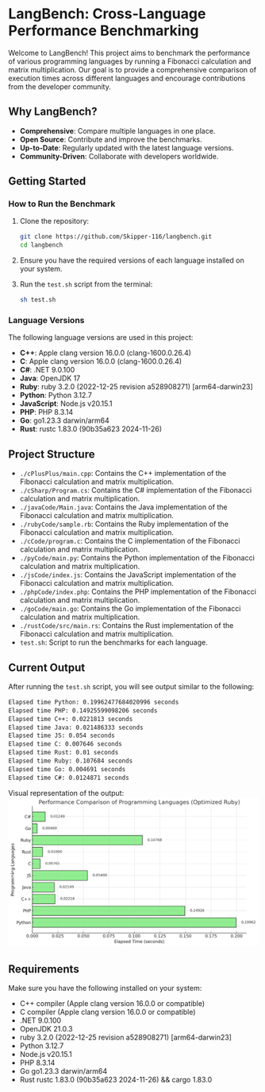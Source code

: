 # LangBench: Cross-Language Performance Benchmarking

Welcome to LangBench! This project aims to benchmark the performance of various programming languages by running a Fibonacci calculation and matrix multiplication. Our goal is to provide a comprehensive comparison of execution times across different languages and encourage contributions from the developer community.

## Why LangBench?

- **Comprehensive**: Compare multiple languages in one place.
- **Open Source**: Contribute and improve the benchmarks.
- **Up-to-Date**: Regularly updated with the latest language versions.
- **Community-Driven**: Collaborate with developers worldwide.

## Getting Started

### How to Run the Benchmark

1. Clone the repository:
    ```sh
    git clone https://github.com/Skipper-116/langbench.git
    cd langbench
    ```

2. Ensure you have the required versions of each language installed on your system.

3. Run the `test.sh` script from the terminal:
    ```sh
    sh test.sh
    ```

### Language Versions

The following language versions are used in this project:

- **C++**: Apple clang version 16.0.0 (clang-1600.0.26.4)
- **C**: Apple clang version 16.0.0 (clang-1600.0.26.4)
- **C#**: .NET 9.0.100
- **Java**: OpenJDK 17
- **Ruby**: ruby 3.2.0 (2022-12-25 revision a528908271) [arm64-darwin23]
- **Python**: Python 3.12.7
- **JavaScript**: Node.js v20.15.1
- **PHP**: PHP 8.3.14
- **Go**: go1.23.3 darwin/arm64
- **Rust**: rustc 1.83.0 (90b35a623 2024-11-26)

## Project Structure

- `./cPlusPlus/main.cpp`: Contains the C++ implementation of the Fibonacci calculation and matrix multiplication.
- `./cSharp/Program.cs`: Contains the C# implementation of the Fibonacci calculation and matrix multiplication.
- `./javaCode/Main.java`: Contains the Java implementation of the Fibonacci calculation and matrix multiplication.
- `./rubyCode/sample.rb`: Contains the Ruby implementation of the Fibonacci calculation and matrix multiplication.
- `./cCode/program.c`: Contains the C implementation of the Fibonacci calculation and matrix multiplication.
- `./pyCode/main.py`: Contains the Python implementation of the Fibonacci calculation and matrix multiplication.
- `./jsCode/index.js`: Contains the JavaScript implementation of the Fibonacci calculation and matrix multiplication.
- `./phpCode/index.php`: Contains the PHP implementation of the Fibonacci calculation and matrix multiplication.
- `./goCode/main.go`: Contains the Go implementation of the Fibonacci calculation and matrix multiplication.
- `./rustCode/src/main.rs`: Contains the Rust implementation of the Fibonacci calculation and matrix multiplication.
- `test.sh`: Script to run the benchmarks for each language.

## Current Output

After running the `test.sh` script, you will see output similar to the following:

```sh
Elapsed time Python: 0.19962477684020996 seconds
Elapsed time PHP: 0.14925599098206 seconds
Elapsed time C++: 0.0221813 seconds
Elapsed time Java: 0.021486333 seconds
Elapsed time JS: 0.054 seconds
Elapsed time C: 0.007646 seconds
Elapsed time Rust: 0.01 seconds
Elapsed time Ruby: 0.107684 seconds
Elapsed time Go: 0.004691 seconds
Elapsed time C#: 0.0124871 seconds
```

Visual representation of the output:
![alt text](image.png)

## Requirements
Make sure you have the following installed on your system:

* C++ compiler (Apple clang version 16.0.0 or compatible)
* C compiler (Apple clang version 16.0.0 or compatible)
* .NET 9.0.100
* OpenJDK 21.0.3
* ruby 3.2.0 (2022-12-25 revision a528908271) [arm64-darwin23]
* Python 3.12.7
* Node.js v20.15.1
* PHP 8.3.14
* Go go1.23.3 darwin/arm64
* Rust rustc 1.83.0 (90b35a623 2024-11-26) && cargo 1.83.0